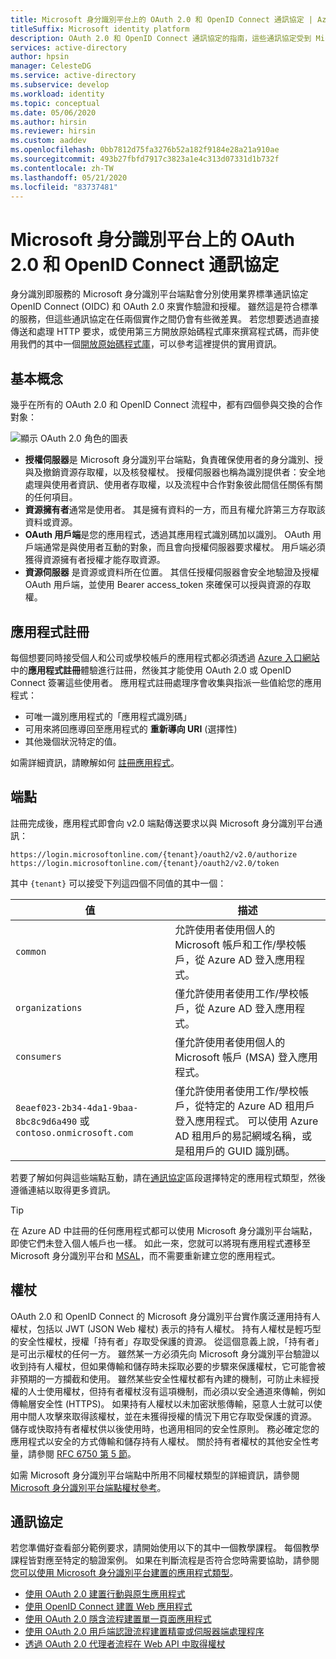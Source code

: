 ```yaml
---
title: Microsoft 身分識別平台上的 OAuth 2.0 和 OpenID Connect 通訊協定 | Azure
titleSuffix: Microsoft identity platform
description: OAuth 2.0 和 OpenID Connect 通訊協定的指南，這些通訊協定受到 Microsoft 身分識別平台端點支援。
services: active-directory
author: hpsin
manager: CelesteDG
ms.service: active-directory
ms.subservice: develop
ms.workload: identity
ms.topic: conceptual
ms.date: 05/06/2020
ms.author: hirsin
ms.reviewer: hirsin
ms.custom: aaddev
ms.openlocfilehash: 0bb7812d75fa3276b52a182f9184e28a21a910ae
ms.sourcegitcommit: 493b27fbfd7917c3823a1e4c313d07331d1b732f
ms.contentlocale: zh-TW
ms.lasthandoff: 05/21/2020
ms.locfileid: "83737481"
---
```

# <a name="oauth-20-and-openid-connect-protocols-on-microsoft-identity-platform"></a>Microsoft 身分識別平台上的 OAuth 2.0 和 OpenID Connect 通訊協定

身分識別即服務的 Microsoft 身分識別平台端點會分別使用業界標準通訊協定 OpenID Connect (OIDC) 和 OAuth 2.0 來實作驗證和授權。 雖然這是符合標準的服務，但這些通訊協定在任兩個實作之間仍會有些微差異。 若您想要透過直接傳送和處理 HTTP 要求，或使用第三方開放原始碼程式庫來撰寫程式碼，而非使用我們的其中一個[開放原始碼程式庫](reference-v2-libraries.md)，可以參考這裡提供的實用資訊。

## <a name="the-basics"></a>基本概念

幾乎在所有的 OAuth 2.0 和 OpenID Connect 流程中，都有四個參與交換的合作對象：

![顯示 OAuth 2.0 角色的圖表](./media/active-directory-v2-flows/protocols-roles.svg)

* **授權伺服器**是 Microsoft 身分識別平台端點，負責確保使用者的身分識別、授與及撤銷資源存取權，以及核發權杖。 授權伺服器也稱為識別提供者：安全地處理與使用者資訊、使用者存取權，以及流程中合作對象彼此間信任關係有關的任何項目。
* **資源擁有者**通常是使用者。 其是擁有資料的一方，而且有權允許第三方存取該資料或資源。
* **OAuth 用戶端**是您的應用程式，透過其應用程式識別碼加以識別。 OAuth 用戶端通常是與使用者互動的對象，而且會向授權伺服器要求權杖。 用戶端必須獲得資源擁有者授權才能存取資源。
* **資源伺服器** 是資源或資料所在位置。 其信任授權伺服器會安全地驗證及授權 OAuth 用戶端，並使用 Bearer access_token 來確保可以授與資源的存取權。

## <a name="app-registration"></a>應用程式註冊

每個想要同時接受個人和公司或學校帳戶的應用程式都必須透過 [Azure 入口網站](https://aka.ms/appregistrations)中的**應用程式註冊**體驗進行註冊，然後其才能使用 OAuth 2.0 或 OpenID Connect 簽署這些使用者。 應用程式註冊處理序會收集與指派一些值給您的應用程式：

* 可唯一識別應用程式的「應用程式識別碼」
* 可用來將回應導回至應用程式的 **重新導向 URI** (選擇性)
* 其他幾個狀況特定的值。

如需詳細資訊，請瞭解如何 [註冊應用程式](quickstart-register-app.md)。

## <a name="endpoints"></a>端點

註冊完成後，應用程式即會向 v2.0 端點傳送要求以與 Microsoft 身分識別平台通訊：

```
https://login.microsoftonline.com/{tenant}/oauth2/v2.0/authorize
https://login.microsoftonline.com/{tenant}/oauth2/v2.0/token
```

其中 `{tenant}` 可以接受下列這四個不同值的其中一個：

| 值 | 描述 |
| --- | --- |
| `common` | 允許使用者使用個人的 Microsoft 帳戶和工作/學校帳戶，從 Azure AD 登入應用程式。 |
| `organizations` | 僅允許使用者使用工作/學校帳戶，從 Azure AD 登入應用程式。 |
| `consumers` | 僅允許使用者使用個人的 Microsoft 帳戶 (MSA) 登入應用程式。 |
| `8eaef023-2b34-4da1-9baa-8bc8c9d6a490` 或 `contoso.onmicrosoft.com` | 僅允許使用者使用工作/學校帳戶，從特定的 Azure AD 租用戶登入應用程式。 可以使用 Azure AD 租用戶的易記網域名稱，或是租用戶的 GUID 識別碼。 |

若要了解如何與這些端點互動，請在[通訊協定](#protocols)區段選擇特定的應用程式類型，然後遵循連結以取得更多資訊。

> [!TIP]
> 在 Azure AD 中註冊的任何應用程式都可以使用 Microsoft 身分識別平台端點，即使它們未登入個人帳戶也一樣。  如此一來，您就可以將現有應用程式遷移至 Microsoft 身分識別平台和 [MSAL](reference-v2-libraries.md)，而不需要重新建立您的應用程式。

## <a name="tokens"></a>權杖

OAuth 2.0 和 OpenID Connect 的 Microsoft 身分識別平台實作廣泛運用持有人權杖，包括以 JWT (JSON Web 權杖) 表示的持有人權杖。 持有人權杖是輕巧型的安全性權杖，授權「持有者」存取受保護的資源。 從這個意義上說，「持有者」是可出示權杖的任何一方。 雖然某一方必須先向 Microsoft 身分識別平台驗證以收到持有人權杖，但如果傳輸和儲存時未採取必要的步驟來保護權杖，它可能會被非預期的一方攔截和使用。 雖然某些安全性權杖都有內建的機制，可防止未經授權的人士使用權杖，但持有者權杖沒有這項機制，而必須以安全通道來傳輸，例如傳輸層安全性 (HTTPS)。 如果持有人權杖以未加密狀態傳輸，惡意人士就可以使用中間人攻擊來取得該權杖，並在未獲得授權的情況下用它存取受保護的資源。 儲存或快取持有者權杖供以後使用時，也適用相同的安全性原則。 務必確定您的應用程式以安全的方式傳輸和儲存持有人權杖。 關於持有者權杖的其他安全性考量，請參閱 [RFC 6750 第 5 節](https://tools.ietf.org/html/rfc6750)。

如需 Microsoft 身分識別平台端點中所用不同權杖類型的詳細資訊，請參閱 [Microsoft 身分識別平台端點權杖參考](v2-id-and-access-tokens.md)。

## <a name="protocols"></a>通訊協定

若您準備好查看部分範例要求，請開始使用以下的其中一個教學課程。 每個教學課程皆對應至特定的驗證案例。 如果在判斷流程是否符合您時需要協助，請參閱[您可以使用 Microsoft 身分識別平台建置的應用程式類型](v2-app-types.md)。

* [使用 OAuth 2.0 建置行動與原生應用程式](v2-oauth2-auth-code-flow.md)
* [使用 OpenID Connect 建置 Web 應用程式](v2-protocols-oidc.md)
* [使用 OAuth 2.0 隱含流程建置單一頁面應用程式](v2-oauth2-implicit-grant-flow.md)
* [使用 OAuth 2.0 用戶端認證流程建置精靈或伺服器端處理程序](v2-oauth2-client-creds-grant-flow.md)
* [透過 OAuth 2.0 代理者流程在 Web API 中取得權杖](v2-oauth2-on-behalf-of-flow.md)
